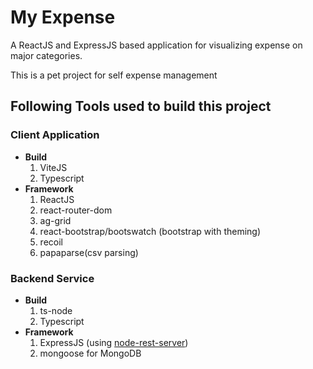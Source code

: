 # My Expense

A ReactJS and ExpressJS based application for visualizing expense on major categories.

This is a pet project for self expense management

## Following Tools used to build this project

### Client Application

- **Build**
  1. ViteJS
  2. Typescript
- **Framework**
  1. ReactJS
  2. react-router-dom
  3. ag-grid
  4. react-bootstrap/bootswatch (bootstrap with theming)
  5. recoil
  6. papaparse(csv parsing)

### Backend Service

- **Build**
  1. ts-node
  2. Typescript
- **Framework**
  1. ExpressJS (using [node-rest-server](https://github.com/nishant-labs/node-rest-server))
  2. mongoose for MongoDB
